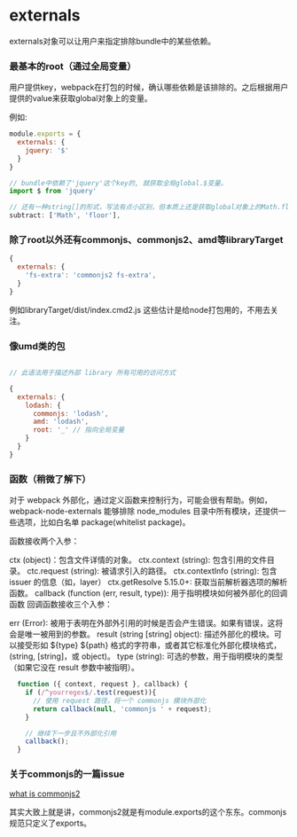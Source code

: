 # externals

externals对象可以让用户来指定排除bundle中的某些依赖。

### 最基本的root（通过全局变量）

用户提供key，webpack在打包的时候，确认哪些依赖是该排除的。之后根据用户提供的value来获取global对象上的变量。

例如:
```js
module.exports = {
  externals: {
    jquery: '$'
  }
}

// bundle中依赖了'jquery'这个key的, 就获取全局global.$变量。
import $ from 'jquery'

// 还有一种string[]的形式，写法有点小区别，但本质上还是获取global对象上的Math.floor
subtract: ['Math', 'floor'],
```

### 除了root以外还有commonjs、commonjs2、amd等libraryTarget

```js
{
  externals: {
    'fs-extra': 'commonjs2 fs-extra',
  }
}
```

例如libraryTarget/dist/index.cmd2.js
这些估计是给node打包用的，不用去关注。

### 像umd类的包

```js

// 此语法用于描述外部 library 所有可用的访问方式

{
  externals: {
    lodash: {
      commonjs: 'lodash',
      amd: 'lodash',
      root: '_' // 指向全局变量
    }
  }
}
```

### 函数（稍微了解下）

对于 webpack 外部化，通过定义函数来控制行为，可能会很有帮助。例如，webpack-node-externals 能够排除 node_modules 目录中所有模块，还提供一些选项，比如白名单 package(whitelist package)。

函数接收两个入参：

ctx (object)：包含文件详情的对象。
ctx.context (string): 包含引用的文件目录。
ctc.request (string): 被请求引入的路径。
ctx.contextInfo (string): 包含 issuer 的信息（如，layer）
ctx.getResolve 5.15.0+: 获取当前解析器选项的解析函数。
callback (function (err, result, type)): 用于指明模块如何被外部化的回调函数
回调函数接收三个入参：

err (Error): 被用于表明在外部外引用的时候是否会产生错误。如果有错误，这将会是唯一被用到的参数。
result (string [string] object): 描述外部化的模块。可以接受形如 ${type} ${path} 格式的字符串，或者其它标准化外部化模块格式，(string, [string]，或 object)。
type (string): 可选的参数，用于指明模块的类型（如果它没在 result 参数中被指明）。

```js
  function ({ context, request }, callback) {
    if (/^yourregex$/.test(request)){
      // 使用 request 路径，将一个 commonjs 模块外部化
      return callback(null, 'commonjs ' + request);
    }

    // 继续下一步且不外部化引用
    callback();
  }
```


### 关于commonjs的一篇issue

[what is commonjs2](https://github.com/webpack/webpack/issues/1114)

其实大致上就是讲，commonjs2就是有module.exports的这个东东。commonjs规范只定义了exports。